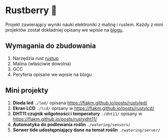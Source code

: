 # Rustberry 🦀

Projekt zawierający wyniki nauki elektroniki z maliną i rustem.
Każdy z mini projektów został dokładniej opisany we wpisie na [blogu](https://flakm.github.io).

## Wymagania do zbudowania

1. Narzędzia rust [rustup](https://rustup.rs/)
2. Malina (właściwie dowolna)
3. GCC
4. Peryferia opisane we wpisie na blogu

## Mini projekty

1. **Dioda led** `./led/` opisana https://flakm.github.io/posts/rustyled/
2. **Ekran LCD** `./lcd/` opisany w https://flakm.github.io/posts/rustylcd/
3. **DHT11 czujnik wilgotności i temperatury** `./dht11/` opisany w https://flakm.github.io/posts/rustydht11/
4. **Automatyka do podlewania roślin** `./watering/sensors/`
5. **Serwer tide udostępniający dane na temat roślin** `./watering/server/`
